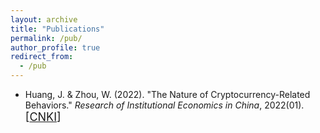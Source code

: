```yaml
---
layout: archive
title: "Publications"
permalink: /pub/
author_profile: true
redirect_from:
  - /pub
---
```


+ Huang, J. & Zhou, W. (2022). "The Nature of Cryptocurrency-Related Behaviors." *Research of Institutional Economics in China*, 2022(01). <font size=4>[<a href="https://kns.cnki.net/kcms/detail/detail.aspx?dbcode=CCJD&dbname=CCJDLAST2&filename=ZDJJ202201011&uniplatform=NZKPT&v=iNBc0cwDKoGX2xCETzhtTJ2QipEQYohR-tkYPsvf1RQeffKuqMHRYV7E8DAjYWaH">CNKI</a>]</font>

